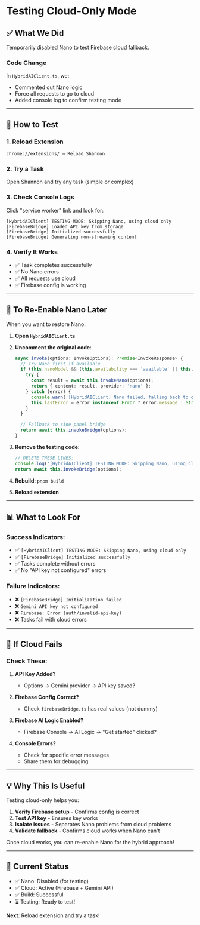 # Testing Cloud-Only Mode

## ✅ What We Did

Temporarily disabled Nano to test Firebase cloud fallback.

### Code Change

In `HybridAIClient.ts`, we:
- Commented out Nano logic
- Force all requests to go to cloud
- Added console log to confirm testing mode

---

## 🧪 How to Test

### 1. Reload Extension
```
chrome://extensions/ → Reload Shannon
```

### 2. Try a Task

Open Shannon and try any task (simple or complex)

### 3. Check Console Logs

Click "service worker" link and look for:

```
[HybridAIClient] TESTING MODE: Skipping Nano, using cloud only
[FirebaseBridge] Loaded API key from storage
[FirebaseBridge] Initialized successfully
[FirebaseBridge] Generating non-streaming content
```

### 4. Verify It Works

- ✅ Task completes successfully
- ✅ No Nano errors
- ✅ All requests use cloud
- ✅ Firebase config is working

---

## 🔄 To Re-Enable Nano Later

When you want to restore Nano:

1. **Open `HybridAIClient.ts`**

2. **Uncomment the original code**:
   ```typescript
   async invoke(options: InvokeOptions): Promise<InvokeResponse> {
     // Try Nano first if available
     if (this.nanoModel && (this.availability === 'available' || this.availability === 'readily')) {
       try {
         const result = await this.invokeNano(options);
         return { content: result, provider: 'nano' };
       } catch (error) {
         console.warn('[HybridAIClient] Nano failed, falling back to cloud:', error);
         this.lastError = error instanceof Error ? error.message : String(error);
       }
     }

     // Fallback to side panel bridge
     return await this.invokeBridge(options);
   }
   ```

3. **Remove the testing code**:
   ```typescript
   // DELETE THESE LINES:
   console.log('[HybridAIClient] TESTING MODE: Skipping Nano, using cloud only');
   return await this.invokeBridge(options);
   ```

4. **Rebuild**: `pnpm build`

5. **Reload extension**

---

## 📊 What to Look For

### Success Indicators:
- ✅ `[HybridAIClient] TESTING MODE: Skipping Nano, using cloud only`
- ✅ `[FirebaseBridge] Initialized successfully`
- ✅ Tasks complete without errors
- ✅ No "API key not configured" errors

### Failure Indicators:
- ❌ `[FirebaseBridge] Initialization failed`
- ❌ `Gemini API key not configured`
- ❌ `Firebase: Error (auth/invalid-api-key)`
- ❌ Tasks fail with cloud errors

---

## 🐛 If Cloud Fails

### Check These:

1. **API Key Added?**
   - Options → Gemini provider → API key saved?

2. **Firebase Config Correct?**
   - Check `firebaseBridge.ts` has real values (not dummy)

3. **Firebase AI Logic Enabled?**
   - Firebase Console → AI Logic → "Get started" clicked?

4. **Console Errors?**
   - Check for specific error messages
   - Share them for debugging

---

## 💡 Why This Is Useful

Testing cloud-only helps you:
1. **Verify Firebase setup** - Confirms config is correct
2. **Test API key** - Ensures key works
3. **Isolate issues** - Separates Nano problems from cloud problems
4. **Validate fallback** - Confirms cloud works when Nano can't

Once cloud works, you can re-enable Nano for the hybrid approach!

---

## 🎯 Current Status

- ✅ Nano: Disabled (for testing)
- ✅ Cloud: Active (Firebase + Gemini API)
- ✅ Build: Successful
- ⏳ Testing: Ready to test!

**Next**: Reload extension and try a task!
